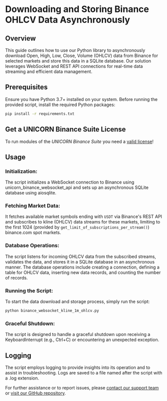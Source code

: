 # Downloading and Storing Binance OHLCV Data Asynchronously
## Overview
This guide outlines how to use our Python library to asynchronously download Open, High, Low, Close, Volume (OHLCV) 
data from Binance for selected markets and store this data in a SQLite database. Our solution leverages WebSocket and 
REST API connections for real-time data streaming and efficient data management.

## Prerequisites
Ensure you have Python 3.7+ installed on your system. Before running the provided script, install the required 
Python packages:

```bash
pip install -r requirements.txt
```
## Get a UNICORN Binance Suite License
To run modules of the *UNICORN Binance Suite* you need a [valid license](https://shop.lucit.services)!

## Usage
### Initialization:
The script initializes a WebSocket connection to Binance using unicorn_binance_websocket_api and sets up an asynchronous 
SQLite database using aiosqlite.

### Fetching Market Data:
It fetches available market symbols ending with `USDT` via Binance's REST API and subscribes to kline (OHLCV) data 
streams for these markets, limiting to the first 1024 (provided by `get_limit_of_subscriptions_per_stream()`) 
binance.com spot markets.

### Database Operations:
The script listens for incoming OHLCV data from the subscribed streams, validates the data, and stores it in a SQLite 
database in an asynchronous manner. The database operations include creating a connection, defining a table for OHLCV 
data, inserting new data records, and counting the number of records.

### Running the Script:
To start the data download and storage process, simply run the script:

```bash
python binance_websocket_kline_1m_ohlcv.py
```

### Graceful Shutdown:
The script is designed to handle a graceful shutdown upon receiving a KeyboardInterrupt (e.g., Ctrl+C) or encountering 
an unexpected exception.

## Logging
The script employs logging to provide insights into its operation and to assist in troubleshooting. Logs are saved to a 
file named after the script with a .log extension.

For further assistance or to report issues, please [contact our support team](https://www.lucit.tech/get-support.html) 
or [visit our GitHub repository](https://github.com/LUCIT-Systems-and-Development/unicorn-binance-websocket-api).